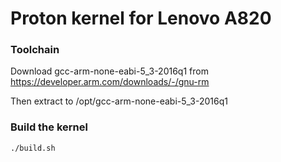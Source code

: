 Proton kernel for Lenovo A820
===============================

### Toolchain
Download gcc-arm-none-eabi-5_3-2016q1 from https://developer.arm.com/downloads/-/gnu-rm

Then extract to /opt/gcc-arm-none-eabi-5_3-2016q1

### Build the kernel
```
./build.sh
```
